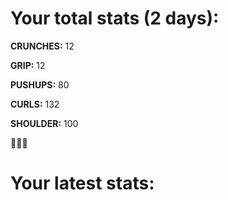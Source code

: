 # Your total stats (2 days):
**CRUNCHES:** 12

**GRIP:** 12

**PUSHUPS:** 80

**CURLS:** 132

**SHOULDER:** 100

💪💪💪
# Your latest stats:
